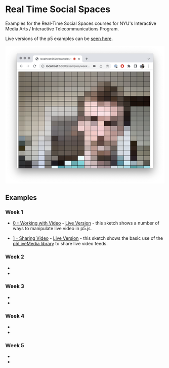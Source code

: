 # Real Time Social Spaces

Examples for the Real-Time Social Spaces courses for NYU's Interactive Media Arts / Interactive Telecommunications Program.

Live versions of the p5 examples can be [seen here](https://editor.p5js.org/AidanNelson/collections/1cBiKD7jF).

![a browser window shows a live webcam video as a grid of colored rectangles](./images/week-1-0-working-with-video.png)

## Examples

### Week 1

- [0 - Working with Video](./examples/week-1/0-working-with-video/) - [Live Version](https://editor.p5js.org/AidanNelson/sketches/c4F-3whey) - this sketch shows a number of ways to manipulate live video in p5.js.

- [1 - Sharing Video](./examples/week-1/1-sharing-video/) - [Live Version](https://editor.p5js.org/AidanNelson/sketches/DCKyG2eb5) - this sketch shows the basic use of the [p5LiveMedia library](https://github.com/vanevery/p5LiveMedia) to share live video feeds.

### Week 2

-
-

### Week 3

-
-

### Week 4

-
-

### Week 5

-
-
